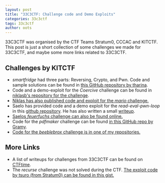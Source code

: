 ```yaml
---
layout: post
title: "33C3CTF: Challenge code and Demo Exploits"
categories: 33c3ctf
tags: 33c3ctf
author: oots
---
```


33C3CTF was organised by the CTF Teams Stratum0, CCCAC and KITCTF.
This post is just a short collection of some challenges we made for 33C3CTF,
and maybe some more links related to 33C3CTF.

## Challenges by KITCTF

* *smartfridge* had three parts: Reversing, Crypto, and Pwn. Code and sample solutions can be found in [this GitHub repository by tharina](https://github.com/tharina/33c3ctf-smartfridge).
* Code and a demo-exploit for the *Coercive* challenge can be found in [niklasb's repository for the challenge](https://github.com/niklasb/33c3ctf-coercive/).
* [Niklas has also published code and exploit for the *mario* challenge.](https://github.com/niklasb/33c3ctf-mario)
* Saelo has provided code and a demo exploit for the *read-eval-pwn-loop* in this [github repository](https://github.com/saelo/33c3ctf-repl). He has also written a small [writeup](https://saelo.github.io/misc/pwning-lua-through-load.html).
* [Saelos *feuerfuchs* challenge can also be found online.](https://github.com/saelo/feuerfuchs)
* Code for the *pdfmaker* challenge can be found [in this GitHub repo by Gramy](https://github.com/Gram21/33c3_pdfmaker).
* [Code for the *beeblebrox* challenge is in one of my repositories.](https://github.com/OOTS/33c3ctf-beeblebrox)

## More Links

* A list of writeups for challenges from 33C3CTF can be found on [CTFtime](https://ctftime.org/event/404/tasks/).
* The *recurse* challenge was not solved during the CTF. [The exploit code by tsuro (from Stratum0) can be found in this gist.](https://gist.github.com/sroettger/213035751689677c6533c9e45fe1a909)
